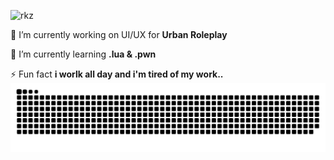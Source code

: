 ![rkz](https://github.com/DevRKZ/DevRKZ/assets/152344412/d7606794-49f9-4321-bb52-8a266c35a209)



🔭 I’m currently working on UI/UX for **Urban Roleplay**

🌱 I’m currently learning **.lua & .pwn**

⚡ Fun fact **i worlk all day and i'm tired of my work..**
<img alt="snake eating my contributions" src="https://raw.githubusercontent.com/salesp07/salesp07/output/github-contribution-grid-snake.svg" />
